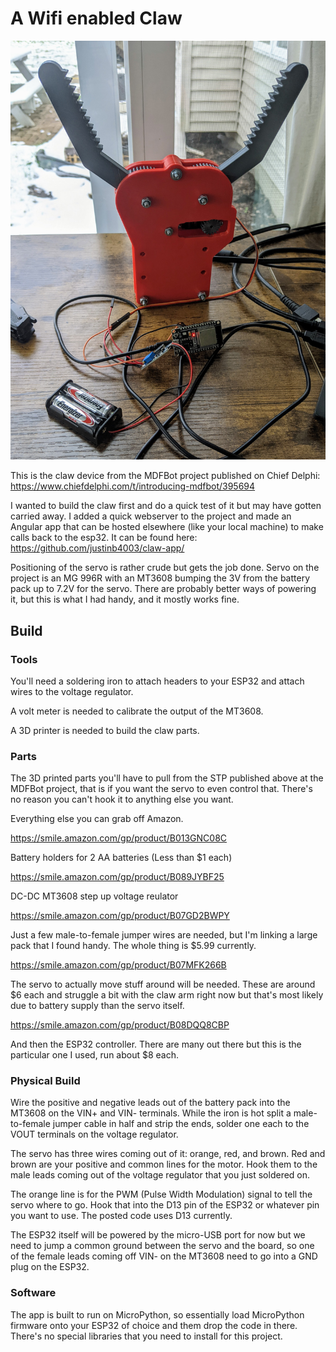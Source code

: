 # A Wifi enabled Claw

![Plastic claw, about 10" in total height, red body, grey arms with jagged teeth, connected to ESP32, voltage regulator, battery pack, and USB to a computer](https://github.com/justinb4003/esp32_claw/blob/main/images/theclaw.jpg?raw=true)

This is the claw device from the MDFBot project published on Chief Delphi: https://www.chiefdelphi.com/t/introducing-mdfbot/395694

I wanted to build the claw first and do a quick test of it but may have gotten carried away. I added a quick webserver to the project and made an Angular app that can be hosted elsewhere (like your local machine) to make calls back to the esp32.  It can be found here: https://github.com/justinb4003/claw-app/

Positioning of the servo is rather crude but gets the job done. Servo on the project is an MG 996R with an MT3608 bumping the 3V from the battery pack up to 7.2V for the servo. There are probably better ways of powering it, but this is what I had handy, and it mostly works fine.

## Build

### Tools

You'll need a soldering iron to attach headers to your ESP32 and attach wires to the voltage regulator. 

A volt meter is needed to calibrate the output of the MT3608.

A 3D printer is needed to build the claw parts.

### Parts

The 3D printed parts you'll have to pull from the STP published above at the MDFBot project, that is if you want the servo to even control that. There's no reason you can't hook it to anything else you want.

Everything else you can grab off Amazon.

https://smile.amazon.com/gp/product/B013GNC08C

Battery holders for 2 AA batteries (Less than $1 each)

https://smile.amazon.com/gp/product/B089JYBF25

DC-DC MT3608 step up voltage reulator

https://smile.amazon.com/gp/product/B07GD2BWPY

Just a few male-to-female jumper wires are needed, but I'm linking a large pack that I found handy. The whole thing is $5.99 currently.

https://smile.amazon.com/gp/product/B07MFK266B

The servo to actually move stuff around will be needed. These are around $6 each and struggle a bit with the claw arm right now but that's most likely due to battery supply than the servo itself.

https://smile.amazon.com/gp/product/B08DQQ8CBP

And then the ESP32 controller. There are many out there but this is the particular one I used, run about $8 each.

### Physical Build

Wire the positive and negative leads out of the battery pack into the MT3608 on the VIN+ and VIN- terminals. While the iron is hot split a male-to-female jumper cable in half and strip the ends, solder one each to the VOUT terminals on the voltage regulator.

The servo has three wires coming out of it: orange, red, and brown. Red and brown are your positive and common lines for the motor. Hook them to the male leads coming out of the voltage regulator that you just soldered on.

The orange line is for the PWM (Pulse Width Modulation) signal to tell the servo where to go. Hook that into the D13 pin of the ESP32 or whatever pin you want to use. The posted code uses D13 currently.

The ESP32 itself will be powered by the micro-USB port for now but we need to jump a common ground between the servo and the board, so one of the female leads coming off VIN- on the MT3608 need to go into a GND plug on the ESP32.

### Software

The app is built to run on MicroPython, so essentially load MicroPython firmware onto your ESP32 of choice and them drop the code in there. There's no special libraries that you need to install for this project.






